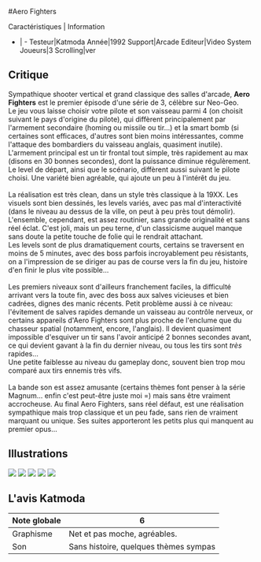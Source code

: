 #Aero Fighters

Caractéristiques | Information
- | -
Testeur|Katmoda
Année|1992
Support|Arcade
Editeur|Video System
Joueurs|3
Scrolling|ver

## Critique
Sympathique shooter vertical et grand classique des salles d'arcade, <b>Aero Fighters</b> est le premier épisode d'une série de 3, célèbre sur Neo-Geo.<br/>Le jeu vous laisse choisir votre pilote et son vaisseau parmi 4 (on choisit suivant le pays d'origine du pilote), qui diffèrent principalement par l'armement secondaire (homing ou missile ou tir...) et la smart bomb (si certaines sont efficaces, d'autres sont bien moins intéressantes, comme l'attaque des bombardiers du vaisseau anglais, quasiment inutile). L'armement principal est un tir frontal tout simple, très rapidement au max (disons en 30 bonnes secondes), dont la puissance diminue régulèrement.<br/>Le level de départ, ainsi que le scénario, diffèrent aussi suivant le pilote choisi. Une variété bien agréable, qui ajoute un peu à l'intérêt du jeu.<br/><br/>La réalisation est très clean, dans un style très classique à la 19XX. Les visuels sont bien dessinés, les levels variés, avec pas mal d'interactivité (dans le niveau au dessus de la ville, on peut à peu près tout démolir). L'ensemble, cependant, est assez routinier, sans grande originalité et sans réel éclat. C'est joli, mais un peu terne, d'un classicisme auquel manque sans doute la petite touche de folie qui le rendrait attachant.<br/>Les levels sont de plus dramatiquement courts, certains se traversent en moins de 5 minutes, avec des boss parfois incroyablement peu résistants, on a l'impression de se diriger au pas de course vers la fin du jeu, histoire d'en finir le plus vite possible...<br/><br/>Les premiers niveaux sont d'ailleurs franchement faciles, la difficulté arrivant vers la toute fin, avec des boss aux salves vicieuses et bien cadrées, dignes des manic récents. Petit problème aussi à ce niveau: l'évitement de salves rapides demande un vaisseau au contrôle nerveux, or certains appareils d'Aero Fighters sont plus proche de l'enclume que du chasseur spatial (notamment, encore, l'anglais). Il devient quasiment impossible d'esquiver un tir sans l'avoir anticipé 2 bonnes secondes avant, ce qui devient gavant à la fin du dernier niveau, ou tous les tirs sont <i>très</i> rapides...<br/>Une petite faiblesse au niveau du gameplay donc, souvent bien trop mou comparé aux tirs ennemis très vifs.<br/><br/>La bande son est assez amusante (certains thèmes font penser à la série Magnum... enfin c'est peut-être juste moi =) mais sans être vraiment accrocheuse. Au final Aero Fighters, sans réel défaut, est une réalisation sympathique mais trop classique et un peu fade, sans rien de vraiment marquant ou unique. Ses suites apporteront les petits plus qui manquent au premier opus...

## Illustrations
![](http://www.shmup.com/images/thumbs/aerofgt.jpg)
![](http://www.shmup.com/images/thumbs/img_fiche_2_36.jpg)
![](http://www.shmup.com/images/thumbs/img_fiche_3_36.jpg)
![](http://www.shmup.com/images/thumbs/)
![](http://www.shmup.com/images/thumbs/)

## L'avis Katmoda
Note globale|6
-|-
Graphisme|Net et pas moche, agréables.
Son|Sans histoire, quelques thèmes sympas
